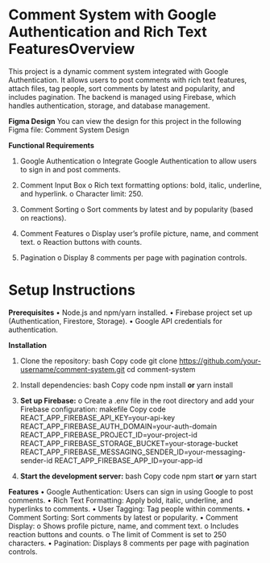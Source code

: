 # Comment System with Google Authentication and Rich Text FeaturesOverview

This project is a dynamic comment system integrated with Google Authentication. It allows users to post comments with rich text features, attach files, tag people, sort comments by latest and popularity, and includes pagination. The backend is managed using Firebase, which handles authentication, storage, and database management.

**Figma Design**
You can view the design for this project in the following Figma file: Comment System Design

**Functional Requirements**

1.	Google Authentication
o	Integrate Google Authentication to allow users to sign in and post comments.

2.	Comment Input Box
o	Rich text formatting options: bold, italic, underline, and hyperlink.
o	Character limit: 250.

3.	Comment Sorting
o	Sort comments by latest and by popularity (based on reactions).

4.	Comment Features
o	Display user’s profile picture, name, and comment text.
o	Reaction buttons with counts.

5.	Pagination
o	Display 8 comments per page with pagination controls.


# Setup Instructions


**Prerequisites**
•	Node.js and npm/yarn installed.
•	Firebase project set up (Authentication, Firestore, Storage).
•	Google API credentials for authentication.

**Installation**

1.	Clone the repository:
bash
Copy code
git clone https://github.com/your-username/comment-system.git
cd comment-system

2.	Install dependencies:
bash
Copy code
npm install
**or**
yarn install

3.	**Set up Firebase:**
o	Create a .env file in the root directory and add your Firebase configuration:
makefile
Copy code
REACT_APP_FIREBASE_API_KEY=your-api-key
REACT_APP_FIREBASE_AUTH_DOMAIN=your-auth-domain
REACT_APP_FIREBASE_PROJECT_ID=your-project-id
REACT_APP_FIREBASE_STORAGE_BUCKET=your-storage-bucket
REACT_APP_FIREBASE_MESSAGING_SENDER_ID=your-messaging-sender-id
REACT_APP_FIREBASE_APP_ID=your-app-id

4.	**Start the development server:**
bash
Copy code
npm start
**or**
yarn start


**Features**
•	Google Authentication: Users can sign in using Google to post comments.
•	Rich Text Formatting: Apply bold, italic, underline, and hyperlinks to comments.
•	User Tagging: Tag people within comments.
•	Comment Sorting: Sort comments by latest or popularity.
•	Comment Display:
o	Shows profile picture, name, and comment text.
o	Includes reaction buttons and counts.
o	The limit of Comment is set to 250 characters.
•	Pagination: Displays 8 comments per page with pagination controls.


